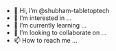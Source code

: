- 👋 Hi, I’m @shubham-tabletoptech
- 👀 I’m interested in ...
- 🌱 I’m currently learning ...
- 💞️ I’m looking to collaborate on ...
- 📫 How to reach me ...

<!---
shubham-tabletoptech/shubham-tabletoptech is a ✨ special ✨ repository because its `README.md` (this file) appears on your GitHub profile.
You can click the Preview link to take a look at your changes.
--->

